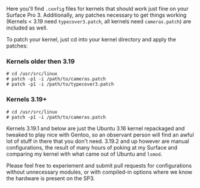 Here you'll find `.config` files for kernels that should work just fine on your
Surface Pro 3.  Additionally, any patches necessary to get things working
(Kernels < 3.19 need `typecover3.patch`, all kernels need `cameras.patch`) are
included as well.

To patch your kernel, just cd into your kernel directory and apply the patches:

### Kernels older then 3.19

    # cd /usr/src/linux
    # patch -p1 -i /path/to/cameras.patch
    # patch -p1 -i /path/to/typecover3.patch

### Kernels 3.19+

    # cd /usr/src/linux
    # patch -p1 -i /path/to/cameras.patch

Kernels 3.19.1 and below are just the Ubuntu 3.16 kernel repackaged and tweaked
to play nice with Gentoo, so an observant person will find an awful lot of
stuff in there that you don't need.  3.19.2 and up however are manual
configurations, the result of many hours of poking at my Surface and comparing
my kernel with what came out of Ubuntu and `lsmod`.

Please feel free to experiement and submit pull requests for configurations
without unnecessary modules, or with compiled-in options where we know the
hardware is present on the SP3.

